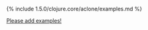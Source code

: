 {% include 1.5.0/clojure.core/aclone/examples.md %}

[Please add examples!](https://github.com/arrdem/grimoire/edit/master/_includes/1.6.0/clojure.core/aclone/examples.md)
